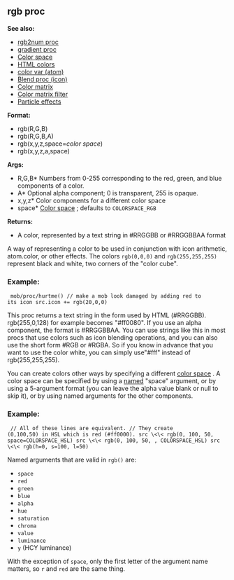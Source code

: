 ## rgb proc
**See also:**
*   [rgb2num proc](/ref/proc/rgb2num.md) 
*   [gradient proc](/ref/proc/gradient.md) 
*   [Color space](/ref/%7B%7Bappendix%7D%7D/color-space.md) 
*   [HTML colors](/ref/%7B%7Bappendix%7D%7D/html-colors.md) 
*   [color var (atom)](/ref/atom/var/color.md) 
*   [Blend proc (icon)](/ref/icon/proc/Blend.md) 
*   [Color matrix](/ref/%7Bnotes%7D/color-matrix.md) 
*   [Color matrix filter](/ref/%7Bnotes%7D/filters/color.md) 
*   [Particle effects](/ref/%7Bnotes%7D/particles.md) 
<!-- -->
**Format:**
*   rgb(R,G,B)
*   rgb(R,G,B,A)
*   rgb(x,y,z,space=*color space*)
*   rgb(x,y,z,a,space)
<!-- -->
**Args:**
*   R,G,B* Numbers from 0-255 corresponding to the red, green, and blue
    components of a color.
*   A* Optional alpha component; 0 is transparent, 255 is opaque.
*   x,y,z* Color components for a different color space
*   space* [Color space](/ref/%7B%7Bappendix%7D%7D/color-space.md) ; defaults
    to `COLORSPACE_RGB`
<!-- -->
**Returns:**
*   A color, represented by a text string in #RRGGBB or #RRGGBBAA format


A way of representing a color to be used in conjunction with
icon arithmetic, atom.color, or other effects. The colors `rgb(0,0,0)`
and `rgb(255,255,255)` represent black and white, two corners of the
\"color cube\".
### Example:

```
 mob/proc/hurtme() // make a mob look damaged by adding red to
its icon src.icon += rgb(20,0,0) 
```
 

This proc returns a
text string in the form used by HTML (#RRGGBB). rgb(255,0,128) for
example becomes \"#ff0080\". If you use an alpha component, the format
is #RRGGBBAA. You can use strings like this in most procs that use
colors such as icon blending operations, and you can also use the short
form #RGB or #RGBA. So if you know in advance that you want to use the
color white, you can simply use\"#fff\" instead of rgb(255,255,255).


You can create colors other ways by specifying a different
[color space](/ref/%7B%7Bappendix%7D%7D/color-space.md) . A color space can be
specified by using a [named](/ref/proc/arguments/named.md) \"space\" argument,
or by using a 5-argument format (you can leave the alpha value blank or
null to skip it), or by using named arguments for the other components.
### Example:

```
 // All of these lines are equivalent. // They create
(0,100,50) in HSL which is red (#ff0000). src \<\< rgb(0, 100, 50,
space=COLORSPACE_HSL) src \<\< rgb(0, 100, 50, , COLORSPACE_HSL) src
\<\< rgb(h=0, s=100, l=50) 
```
 

Named arguments that are
valid in `rgb()` are:
-   `space`
-   `red`
-   `green`
-   `blue`
-   `alpha`
-   `hue`
-   `saturation`
-   `chroma`
-   `value`
-   `luminance`
-   `y` (HCY luminance)


With the exception of `space`, only the first letter of the
argument name matters, so `r` and `red` are the same thing.